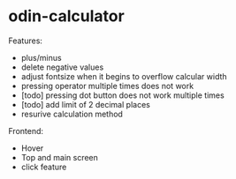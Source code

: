 # odin-calculator

Features:
- plus/minus 
- delete negative values
- adjust fontsize when it begins to overflow calcular width
- pressing operator multiple times does not work
- [todo] pressing dot button does not work multiple times 
- [todo] add limit of 2 decimal places
- resurive calculation method

Frontend:
- Hover
- Top and main screen
- click feature
